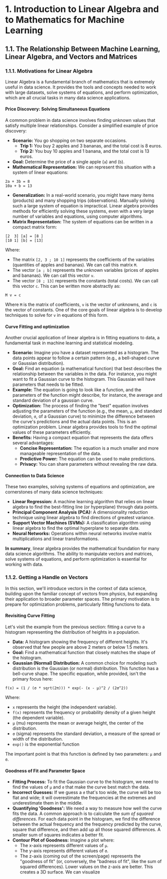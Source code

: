 # 1. Introduction to Linear Algebra and to Mathematics for Machine Learning

## 1.1. The Relationship Between Machine Learning, Linear Algebra, and Vectors and Matrices

### 1.1.1. Motivations for Linear Algebra

Linear Algebra is a fundamental branch of mathematics that is extremely useful in data science. It provides the tools and concepts needed to work with large datasets, solve systems of equations, and perform optimization, which are all crucial tasks in many data science applications.

#### Price Discovery: Solving Simultaneous Equations
A common problem in data science involves finding unknown values that satisfy multiple linear relationships. Consider a simplified example of price discovery:
* **Scenario:** You go shopping on two separate occasions.
    * **Trip 1:** You buy 2 apples and 3 bananas, and the total cost is 8 euros.
    * **Trip 2:** You buy 10 apples and 1 banana, and the total cost is 13 euros.
* **Goal:** Determine the price of a single apple (`a`) and (`b`).
* **Mathematical Representation:** We can represent this situation with a system of linear equations:
```
2a + 3b = 8
10a + b = 13
```
* **Generalization:** In a real-world scenario, you might have many items (products) and many shopping trips (observations). Manually solving such a large system of equation is impractical. Linear algebra provides methods for efficiently solving these systems, even with a very large number of variables and equations, using computer algorithms.
* **Matrix Representation:** The system of equations can be written in a compact matrix form:
```
[2  3] [a] = [8 ]
[10 1] [b] = [13]
```
Where:
* The matrix `[2, 3 ; 10 1]` represents the coefficients of the variables (quantities of apples and bananas). We can call this matrix `M`.
* The vector `[a ; b]` represents the unknown variables (prices of apples and bananas). We can call this vector `v`.
* The vector `[8 ; 13]` represents the constants (total costs). We can call this vector `c`.
This can be written more abstractly as:
```
M v = c
```
Where `M` is the matrix of coefficients, `v` is the vector of unknowns, and `c` is the vector of constants. One of the core goals of linear algebra is to develop techniques to solve for `v` in equations of this form.

#### Curve Fitting and optimization

Another crucial application of linear algebra is in fitting equations to data, a fundamental task in machine learning and statistical modeling.
* **Scenario:** Imagine you have a dataset represented as a histogram. The data points appear to follow a certain pattern (e.g., a bell-shaped curve or Gaussian distribution).
* **Goal:** Find an equation (a mathematical function) that best describes the relationship between the variables in the data. For instance, you might want to fit a Gaussian curve to the histogram. This Gaussian will have parameters that needs to be fitted.
* **Example:** The equation is going to look like a function, and the parameters of the function might describe, for instance, the average and standard deviation of a gaussian curve.
* **Optimization:** The process of finding the "best" equation involves adjusting the parameters of the function (e.g., the mean, `μ`, and standard deviation, `σ`, of a Gaussian curve) to minimize the difference between the curve's predictions and the actual data points. This is an optimization problem. Linear algebra provides tools to find the optimal values of these parameters efficiently.
* **Benefits:** Having a compact equation that represents the data offers several advantages:
    * **Concise Representation:** The equation is a much smaller and more manageable representation of the data.
    * **Predictive Power:** The equation can be used to make predictions.
    * **Privacy:** You can share parameters without revealing the raw data.

#### Connection to Data Science

These two examples, solving systems of equations and optimization, are cornerstones of many data science techniques:
* **Linear Regression:** A machine learning algorithm that relies on linear algebra to find the best-fitting line (or hyperplane) through data points.
* **Principal Component Analysis (PCA):** A dimensionality reduction technique using linear algebra to find directions of greatest variance.
* **Support Vector Machines (SVMs):** A classification algorithm using linear algebra to find the optimal hyperplane to separate data.
* **Neural Networks:** Operations within neural networks involve matrix multiplications and linear transformations.

**In summary**, linear algebra provides the mathematical foundation for many data science algorithms. The ability to manipulate vectors and matrices, solve systems of equations, and perform optimization is essential for working with data.

### 1.1.2. Getting a Handle on Vectors

In this section, we'll introduce vectors in the context of data science, building upon the familiar concept of vectors from physics, but expanding their application to broader parameter spaces. The primary motivation is to prepare for optimization problems, particularly fitting functions to data.


#### Revisiting Curve Fitting
Let's visit the example from the previous section: fitting a curve to a histogram representing the distribution of heights in a population.
* **Data:** A histogram showing the frequency of different heights. It's observed that few people are above 2 meters or below 1.5 meters.
* **Goal:** Find a mathematical function that closely matches the shape of the histogram. 
* **Gaussian (Normal) Distribution:** A common choice for modeling such distribution is the Gaussian (or normal) distribution. This function has a bell-curve shape. The specific equation, while provided, isn't the primary focus here:
```
f(x) = (1 / (σ * sqrt(2π))) * exp(- (x - μ)^2 / (2σ^2))
```
Where:
* `x` represents the height (the independent variable).
* `f(x)` represents the frequency or probability density of a given height (the dependent variable).
* `μ` (mu) represents the mean or average height, the center of the distribution.
* `σ` (sigma) represents the standard deviation, a measure of the spread or width of the distribution.
* `exp()` is the exponential function

The important point is that this function is defined by two parameters: `μ` and `σ`.

#### Goodness of Fit and Parameter Space
* **Fitting Process:** To fit the Gaussian curve to the histogram, we need to find the values of `μ` and `σ` that make the curve best match the data.
* **Incorrect Guesses:** If we guess a `σ` that's too wide, the curve will be too flat and wide; it will overestimate the frequencies at the extremes and underestimate them in the middle.
* **Quantifying 'Goodness':** We need a way to measure how well the curve fits the data. A common approach is to calculate the _sum of squared differences_. For each data point in the histogram, we find the difference between the actual frequency and the frequency predicted by the curve, square that difference, and then add up all those squared differences. A smaller sum of squares indicates a better fit.
* **Contour Plot of Goodness:** Imagine a plot where:
    * The x-axis represents different values of `μ`.
    * The y-axis represents different values of `σ`.
    * The z-axis (coming out of the screen/page) represents the "goodness of fit" (or, conversely, the "badness of fit", like the sum of squared differences). Lower values on the z-axis are better.
    This creates a 3D surface. We can visualize
